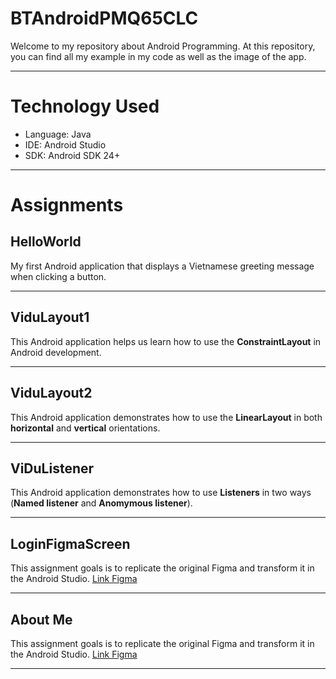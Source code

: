 # BTAndroidPMQ65CLC
Welcome to my repository about Android Programming. At this repository, you can find all my example in my code as well as the image of the app.

---

# Technology Used
* Language: Java
* IDE: Android Studio
* SDK: Android SDK 24+

---

# Assignments

## HelloWorld  
My first Android application that displays a Vietnamese greeting message when clicking a button.

---

## ViduLayout1  
This Android application helps us learn how to use the **ConstraintLayout** in Android development.

---

## ViduLayout2  
This Android application demonstrates how to use the **LinearLayout** in both **horizontal** and **vertical** orientations.

---

## ViDuListener  
This Android application demonstrates how to use **Listeners** in two ways (**Named listener** and **Anomymous listener**).  

---

## LoginFigmaScreen 
This assignment goals is to replicate the original Figma and transform it in the Android Studio.
[Link Figma](https://www.figma.com/design/HO7EOnYSwiIhIhcT64MCoN/Untitled?node-id=18-1658&t=zMQZILJOb8NdonEO-1)

---

## About Me
This assignment goals is to replicate the original Figma and transform it in the Android Studio.
[Link Figma](https://www.figma.com/design/HO7EOnYSwiIhIhcT64MCoN/Untitled?node-id=18-1658&t=zMQZILJOb8NdonEO-1)

---


  
